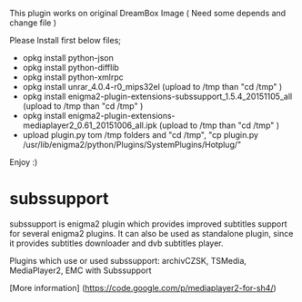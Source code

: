 This plugin works on original DreamBox Image ( Need some depends and change file )

Please Install first below files;

- opkg install python-json
- opkg install python-difflib
- opkg install python-xmlrpc
- opkg install unrar_4.0.4-r0_mips32el (upload to /tmp than "cd /tmp" )
- opkg install enigma2-plugin-extensions-subssupport_1.5.4_20151105_all (upload to /tmp than "cd /tmp" )
- opkg install enigma2-plugin-extensions-mediaplayer2_0.61_20151006_all.ipk (upload to /tmp than "cd /tmp" )
- upload plugin.py tom /tmp folders and "cd /tmp", "cp plugin.py /usr/lib/enigma2/python/Plugins/SystemPlugins/Hotplug/"

Enjoy :)

# subssupport

subssupport is enigma2 plugin which provides improved subtitles support for several enigma2 plugins. It can also be used as standalone plugin, since it provides subtitles downloader and dvb subtitles player.

Plugins which use or used subssupport: archivCZSK, TSMedia, MediaPlayer2, EMC with Subssupport

[More information] (https://code.google.com/p/mediaplayer2-for-sh4/)






